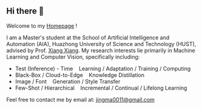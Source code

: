 ## Hi there 👋

<!--
**JimM0011/JimM0011** is a ✨ _special_ ✨ repository because its `README.md` (this file) appears on your GitHub profile.

Here are some ideas to get you started:

- 🔭 I’m currently working on ...
- 🌱 I’m currently learning ...
- 👯 I’m looking to collaborate on ...
- 🤔 I’m looking for help with ...
- 💬 Ask me about ...
- 📫 How to reach me: ...
- 😄 Pronouns: ...
- ⚡ Fun fact: ...
-->

Welcome to my [Homepage](https://jimm0011.github.io/) !

I am a Master's student at the School of Artificial Intelligence and Automation (AIA), 
Huazhong University of Science and Technology (HUST), 
advised by Prof. [Xiang Xiang](https://eglxiang.github.io/).
My research interests lie primarily in Machine Learning and Computer Vision, specifically including:

- Test (Inference) - Time &nbsp;&nbsp; Learning / Adaptation / Training / Computing
- Black-Box / Cloud-to-Edge &nbsp;&nbsp; Knowledge Distillation
- Image / Font &nbsp;&nbsp; Generation / Style Transfer
- Few-Shot / Hierarchical &nbsp;&nbsp; Incremental / Continual / Lifelong Learning

Feel free to contact me by email at: jingma0011@gmail.com

<!--![JimM0011's Github stats](https://github-readme-stats.vercel.app/api?username=JimM0011&show_icons=true&theme=transparent)-->
